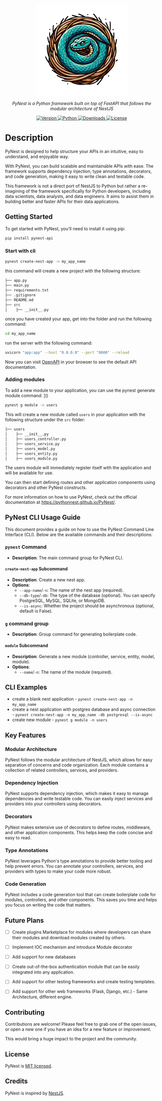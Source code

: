 <p align="center">
  <img src="docs/imgs/pynest-logo.png" title="pynest logo" width="300">
</p>
<p align="center">
    <em>PyNest is a Python framework built on top of FastAPI that follows the modular architecture of NestJS</em>
</p>
<p align="center">
    <a href="https://pypi.org/project/pynest-api">
        <img src="https://img.shields.io/pypi/v/pynest-api?color=%2334D058&label=pypi%20package" alt="Version">
    </a>
    <a href="https://pypi.org/project/pynest-api">
        <img src="https://img.shields.io/pypi/pyversions/pynest-api.svg?color=%2334D058" alt="Python">
    </a>
    <a href="https://pepy.tech/project/pynest-api">
        <img src="https://static.pepy.tech/personalized-badge/pynest-api?period=total&units=international_system&left_color=grey&right_color=brightgreen&left_text=Downloads" alt="Downloads">
    </a>
    <a href="https://github.com/PythonNest/PyNest/blob/main/LICENSE">
        <img src="https://img.shields.io/github/license/PythonNest/Pynest" alt="License">
    </a>
</p>


# Description

PyNest is designed to help structure your APIs in an intuitive, easy to understand, and enjoyable way.

With PyNest, you can build scalable and maintainable APIs with ease. The framework supports dependency injection, type annotations, decorators, and code generation, making it easy to write clean and testable code.

This framework is not a direct port of NestJS to Python but rather a re-imagining of the framework specifically for Python developers, including data scientists, data analysts, and data engineers. It aims to assist them in building better and faster APIs for their data applications.

## Getting Started
To get started with PyNest, you'll need to install it using pip:

```bash
pip install pynest-api
```

### Start with cli
```bash
pynest create-nest-app -n my_app_name
```

this command will create a new project with the following structure:

```text
├── app.py
├── main.py
├── requirements.txt
├── .gitignore
├── README.md
├── src
│    ├── __init__.py
```

once you have created your app, get into the folder and run the following command:

```bash
cd my_app_name
```

run the server with the following command:

```bash
uvicorn "app:app" --host "0.0.0.0" --port "8000" --reload
```

Now you can visit [OpenAPI](http://localhost:8000/docs) in your browser to see the default API documentation.

### Adding modules

To add a new module to your application, you can use the pynest generate module command:
]()
```bash
pynest g module -n users
```

This will create a new module called ```users``` in your application with the following structure under the ```src``` folder:

```text
├── users
│    ├── __init__.py
│    ├── users_controller.py
│    ├── users_service.py
│    ├── users_model.py
│    ├── users_entity.py
│    ├── users_module.py
```

The users module will immediately register itself with the application and will be available for use.

You can then start defining routes and other application components using decorators and other PyNest constructs.

For more information on how to use PyNest, check out the official documentation at https://pythonnest.github.io/PyNest/.

## PyNest CLI Usage Guide

This document provides a guide on how to use the PyNest Command Line Interface (CLI). Below are the available commands and their descriptions:

### `pynest` Command

- **Description**: The main command group for PyNest CLI.

#### `create-nest-app` Subcommand

- **Description**: Create a new nest app.
- **Options**:
  - `--app-name`/`-n`: The name of the nest app (required).
  - `--db-type`/`-db`: The type of the database (optional). You can specify PostgreSQL, MySQL, SQLite, or MongoDB.
  - `--is-async`: Whether the project should be asynchronous (optional, default is False).

### `g` command group

- **Description**: Group command for generating boilerplate code.

#### `module` Subcommand

- **Description**: Generate a new module (controller, service, entity, model, module).
- **Options**:
  - `--name`/`-n`: The name of the module (required).


## CLI Examples
* create a blank nest application - 
`pynest create-nest-app -n my_app_name`
* create a nest application with postgres database and async connection - 
`pynest create-nest-app -n my_app_name -db postgresql --is-async`
* create new module - 
`pynest g module -n users`


## Key Features
### Modular Architecture

PyNest follows the modular architecture of NestJS, which allows for easy separation of concerns and code organization. Each module contains a collection of related controllers, services, and providers.

### Dependency Injection
PyNest supports dependency injection, which makes it easy to manage dependencies and write testable code. You can easily inject services and providers into your controllers using decorators.


### Decorators

PyNest makes extensive use of decorators to define routes, middleware, and other application components. This helps keep the code concise and easy to read.

### Type Annotations

PyNest leverages Python's type annotations to provide better tooling and help prevent errors. You can annotate your controllers, services, and providers with types to make your code more robust.

### Code Generation

PyNest includes a code generation tool that can create boilerplate code for modules, controllers, and other components. This saves you time and helps you focus on writing the code that matters.

## Future Plans

- [ ] Create plugins Marketplace for modules where developers can share their modules and download modules created by others.
- [ ] Implement IOC mechanism and introduce Module decorator
- [ ] Add support for new databases
- [ ] Create out-of-the-box authentication module that can be easily integrated into any application.
- [ ] Add support for other testing frameworks and create testing templates.
- [ ] Add support for other web frameworks (Flask, Django, etc.) - Same Architecture, different engine.


## Contributing

Contributions are welcome! Please feel free to grab one of the open issues,
or open a new one if you have an idea for a new feature or improvement.

This would bring a huge impact to the project and the community.

## License

PyNest is [MIT licensed](LICENSE).

## Credits

PyNest is inspired by [NestJS](https://nestjs.com/).
